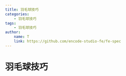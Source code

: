 ```yaml
---
title: 羽毛球技巧
categories:
    - 羽毛球技巧
tags:
    - 羽毛球技巧
author:
    name: T
    link: https://github.com/encode-studio-fe/fe-spec
---
```


# 羽毛球技巧